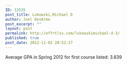 ```yaml
---
ID: 12535
post_title: Lukowski,Michael D
author: Joel DesArmo
post_excerpt: ""
layout: post
permalink: http://effrtlss.com/lukowskimichael-d-3/
published: true
post_date: 2012-11-02 20:52:27
---
```

<p>Average GPA in Spring 2012 for first course listed: 3.839</p>